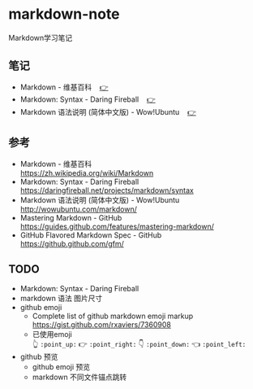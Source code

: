 # markdown-note #

Markdown学习笔记

## <a id="note"></a>笔记 ##

* Markdown - 维基百科&nbsp;&nbsp;&nbsp;&nbsp;[:point_right:][note.wiki]
* Markdown: Syntax - Daring Fireball&nbsp;&nbsp;&nbsp;&nbsp;[:point_right:][note.daring-fireball]
* Markdown 语法说明 (简体中文版) - Wow!Ubuntu&nbsp;&nbsp;&nbsp;&nbsp;[:point_right:][note.wow-ubuntu]

## 参考 ##

* Markdown - 维基百科  
  <https://zh.wikipedia.org/wiki/Markdown>
* Markdown: Syntax - Daring Fireball  
  <https://daringfireball.net/projects/markdown/syntax>
* Markdown 语法说明 (简体中文版) - Wow!Ubuntu  
  <http://wowubuntu.com/markdown/>
* Mastering Markdown - GitHub  
  <https://guides.github.com/features/mastering-markdown/>
* GitHub Flavored Markdown Spec - GitHub  
  <https://github.github.com/gfm/>

## TODO ##

* Markdown: Syntax - Daring Fireball
* markdown 语法 图片尺寸
* github emoji
  * Complete list of github markdown emoji markup  
    <https://gist.github.com/rxaviers/7360908>
  * 已使用emoji  
    👆 `:point_up:` 👉 `:point_right:` 👇 `:point_down:` 👈 `:point_left:`
* github 预览
  * github emoji 预览
  * markdown 不同文件锚点跳转

<!-- 链接 开始 -->
[note.wiki]: note/wiki.md#wiki "Markdown - 维基百科"
[note.daring-fireball]: note/daring-fireball.md#daring-fireball "Markdown: Syntax - Daring Fireball"
[note.wow-ubuntu]: note/wow-ubuntu.md#wow-ubuntu "Markdown 语法说明 (简体中文版) - Wow!Ubuntu"
<!-- 链接 结束 -->